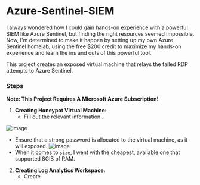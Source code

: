 #  Azure-Sentinel-SIEM

I always wondered how I could gain hands-on experience with a powerful SIEM like Azure Sentinel, but finding the right resources seemed impossible. Now, I'm determined to make it happen by setting up my own Azure Sentinel homelab, using the free $200 credit to maximize my hands-on experience and learn the ins and outs of this powerful tool.

This project creates an exposed virtual machine that relays the failed RDP attempts to Azure Sentinel.



### Steps

**Note: This Project Requires A Microsoft Azure Subscription!**

1. **Creating Honeypot Virtual Machine:**
   - Fill out the relevant information...
  
  ![image](https://github.com/alexcolincrawford/Azure-Sentinel-SIEM/assets/59071533/97940d29-5697-49f6-bf51-2307b1dce28f)

   - Ensure that a strong password is allocated to the virtual machine, as it will exposed.
  ![image](https://github.com/alexcolincrawford/Azure-Sentinel-SIEM/assets/59071533/2b7ca231-2f93-44ab-98e4-685a4c9ea303)
   - When it comes to `size`, I went with the cheapest, available one that supported 8GiB of RAM.


2. **Creating Log Analytics Workspace:**
   - Create 


